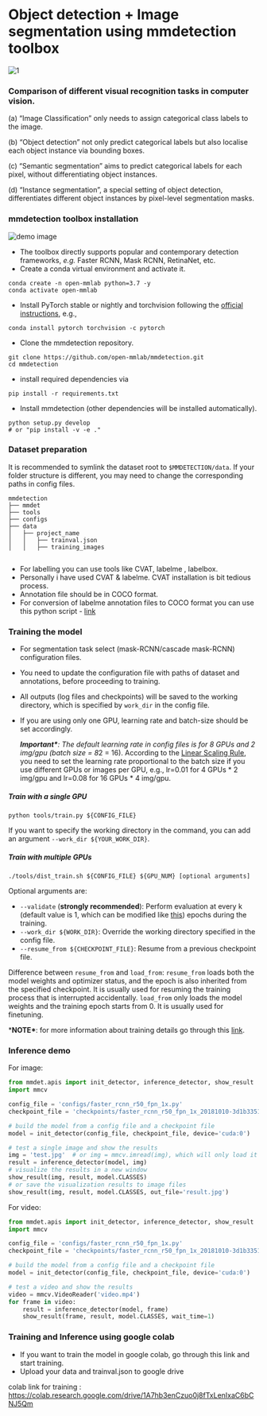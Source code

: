 # Object detection + Image segmentation using mmdetection toolbox



![1](https://github.com/ash11sh/image-segmentation-mmdetection/raw/master/images/1.png)


### Comparison of different visual recognition tasks in computer vision.

(a) “Image Classification” only needs to assign categorical class labels to the image.

(b) “Object detection” not only predict categorical labels but also localise each object instance via bounding boxes.

 (c) “Semantic segmentation” aims to predict categorical labels for each pixel, without differentiating object
instances. 

(d) “Instance segmentation”, a special setting of object detection, differentiates different object instances by pixel-level segmentation masks.



### mmdetection toolbox installation



![demo image](https://github.com/open-mmlab/mmdetection/raw/master/demo/coco_test_12510.jpg)



- The toolbox directly supports popular and contemporary detection frameworks, *e.g.* Faster RCNN, Mask RCNN, RetinaNet, etc.
- Create a conda virtual environment and activate it.

```
conda create -n open-mmlab python=3.7 -y
conda activate open-mmlab
```



- Install PyTorch stable or nightly and torchvision following the [official instructions](https://pytorch.org/), e.g.,

```
conda install pytorch torchvision -c pytorch
```



- Clone the mmdetection repository.

```
git clone https://github.com/open-mmlab/mmdetection.git
cd mmdetection
```



- install required dependencies via  

```
pip install -r requirements.txt
```



- Install mmdetection (other dependencies will be installed automatically).

```
python setup.py develop
# or "pip install -v -e ."
```





### Dataset preparation

It is recommended to symlink the dataset root to `$MMDETECTION/data`. If your folder structure is different, you may need to change the corresponding paths in config files.

```
mmdetection
├── mmdet
├── tools
├── configs
├── data
│   ├── project_name
│   │   ├── trainval.json
│   │   ├── training_images


```



- For labelling you can use tools like CVAT, labelme , labelbox.
- Personally i have used CVAT & labelme. CVAT installation is bit tedious process.
- Annotation file should be in COCO format.
- For conversion of labelme annotation files to COCO format you  can use this python script - [link](https://github.com/wkentaro/labelme/blob/master/examples/instance_segmentation/labelme2coco.py) 



### Training the model

- For segmentation task select (mask-RCNN/cascade mask-RCNN) configuration files.

- You need to update the configuration file with paths of dataset and annotations, before proceeding to training.

- All outputs (log files and checkpoints) will be saved to the working directory, which is specified by `work_dir` in the config file.

- If you are using only one GPU, learning rate and batch-size should be set accordingly.

  

  ***Important\***: The default learning rate in config files is for 8 GPUs and 2 img/gpu (batch size = 8*2 = 16). According to the [Linear Scaling Rule](https://arxiv.org/abs/1706.02677), you need to set the learning rate proportional to the batch size if you use different GPUs or images per GPU, e.g., lr=0.01 for 4 GPUs * 2 img/gpu and lr=0.08 for 16 GPUs * 4 img/gpu.

  

##### Train with a single GPU

```
python tools/train.py ${CONFIG_FILE}
```

If you want to specify the working directory in the command, you can add an argument `--work_dir ${YOUR_WORK_DIR}`.



##### Train with multiple GPUs

```
./tools/dist_train.sh ${CONFIG_FILE} ${GPU_NUM} [optional arguments]
```

Optional arguments are:

- `--validate` (**strongly recommended**): Perform evaluation at every k (default value is 1, which can be modified like [this](https://github.com/open-mmlab/mmdetection/blob/master/configs/mask_rcnn_r50_fpn_1x.py#L174)) epochs during the training.
- `--work_dir ${WORK_DIR}`: Override the working directory specified in the config file.
- `--resume_from ${CHECKPOINT_FILE}`: Resume from a previous checkpoint file.

Difference between `resume_from` and `load_from`: `resume_from` loads both the model weights and optimizer status, and the epoch is also inherited from the specified checkpoint. It is usually used for resuming the training process that is interrupted accidentally. `load_from` only loads the model weights and the training epoch starts from 0. It is usually used for finetuning.



***NOTE\***:  for more information about training details go through this [link](https://github.com/open-mmlab/mmdetection/blob/master/docs/GETTING_STARTED.md).



### Inference demo 

For image:

```python
from mmdet.apis import init_detector, inference_detector, show_result
import mmcv

config_file = 'configs/faster_rcnn_r50_fpn_1x.py'
checkpoint_file = 'checkpoints/faster_rcnn_r50_fpn_1x_20181010-3d1b3351.pth'

# build the model from a config file and a checkpoint file
model = init_detector(config_file, checkpoint_file, device='cuda:0')

# test a single image and show the results
img = 'test.jpg'  # or img = mmcv.imread(img), which will only load it once
result = inference_detector(model, img)
# visualize the results in a new window
show_result(img, result, model.CLASSES)
# or save the visualization results to image files
show_result(img, result, model.CLASSES, out_file='result.jpg')
```



For video:

```python
from mmdet.apis import init_detector, inference_detector, show_result
import mmcv

config_file = 'configs/faster_rcnn_r50_fpn_1x.py'
checkpoint_file = 'checkpoints/faster_rcnn_r50_fpn_1x_20181010-3d1b3351.pth'

# build the model from a config file and a checkpoint file
model = init_detector(config_file, checkpoint_file, device='cuda:0')

# test a video and show the results
video = mmcv.VideoReader('video.mp4')
for frame in video:
    result = inference_detector(model, frame)
    show_result(frame, result, model.CLASSES, wait_time=1)
```



### Training and Inference using google colab

- If you want to train the model in google colab, go through this link and start training.
- Upload your data and trainval.json to google drive



colab link for training  : https://colab.research.google.com/drive/1A7hb3enCzuo0j8fTxLenIxaC6bCNJ5Qm
